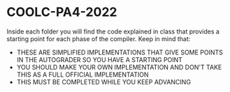 # COOLC-PA4-2022

Inside each folder you will find the code explained in class that provides a starting point for each phase of the compiler. Keep in mind that:

- THESE ARE SIMPLIFIED IMPLEMENTATIONS THAT GIVE SOME POINTS IN THE AUTOGRADER SO YOU HAVE A STARTING POINT
- YOU SHOULD MAKE YOUR OWN IMPLEMENTATION AND DON'T TAKE THIS AS A FULL OFFICIAL IMPLEMENTATION
- THIS MUST BE COMPLETED WHILE YOU KEEP ADVANCING
